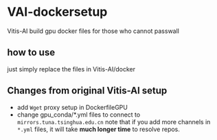 # VAI-dockersetup
Vitis-AI build gpu docker files for those who cannot passwall

## how to use
just simply replace the files in Vitis-AI/docker

## Changes from original Vitis-AI setup
- add `Wget` proxy setup in DockerfileGPU
- change gpu_conda/*.yml files to connect to `mirrors.tuna.tsinghua.edu.cn`
note that if you add more channels in `*.yml` files, it will take **much longer time** to resolve repos.
